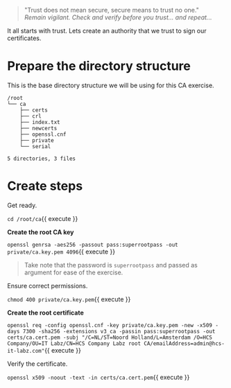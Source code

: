 > "Trust does not mean secure, secure means to trust no one."  
> _Remain vigilant. Check and verify before you trust... and repeat..._

It all starts with trust. Lets create an authority that we trust to sign our certificates.

# Prepare the directory structure

This is the base directory structure we will be using for this CA exercise.

```shell
/root
└── ca
    ├── certs
    ├── crl
    ├── index.txt
    ├── newcerts
    ├── openssl.cnf
    ├── private
    └── serial

5 directories, 3 files
```

# Create steps

Get ready.

`cd /root/ca`{{ execute }}

**Create the root CA key**

`openssl genrsa -aes256 -passout pass:superrootpass -out private/ca.key.pem 4096`{{ execute }}

> Take note that the password is `superrootpass` and passed as argument for ease of the exercise.

Ensure correct permissions.

`chmod 400 private/ca.key.pem`{{ execute }}

**Create the root certificate**

`openssl req -config openssl.cnf -key private/ca.key.pem -new -x509 -days 7300 -sha256 -extensions v3_ca -passin pass:superrootpass -out certs/ca.cert.pem -subj "/C=NL/ST=Noord Holland/L=Amsterdam /O=HCS Company/OU=IT Labz/CN=HCS Company Labz root CA/emailAddress=admin@hcs-it-labz.com"`{{ execute }}

Verify the certificate.

`openssl x509 -noout -text -in certs/ca.cert.pem`{{ execute }}
